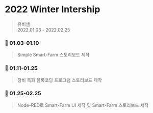 # 2022 Winter Intership

> 유비샘   
> 2022.01.03 - 2022.02.25

### :file_folder: 01.03-01.10
> Simple Smart-Farm 스토리보드 제작
### :file_folder: 01.11-01.25
> 장비 특화 블록코딩 프로그램 스토리보드 제작
### :file_folder: 01.25-02.25
> Node-RED로 Smart-Farm UI 제작 및 Smart-Farm 스토리보드 제작